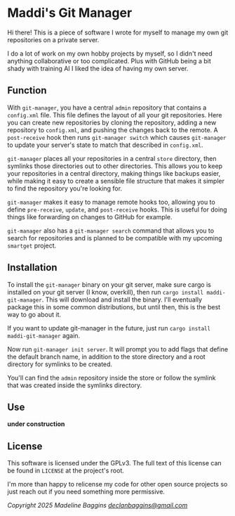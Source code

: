 # Maddi's Git Manager

Hi there! This is a piece of software I wrote for myself
to manage my own git repositories on a private server.

I do a lot of work on my own hobby projects by myself, so
I didn't need anything collaborative or too complicated.
Plus with GitHub being a bit shady with training AI I liked
the idea of having my own server.

## Function

With `git-manager`, you have a central `admin` repository
that contains a `config.xml` file. This file defines the
layout of all your git repositories. Here you can create
new repositories by cloning the repository, adding a new
repository to `config.xml`, and pushing the changes back
to the remote. A `post-receive` hook then runs
`git-manager switch` which causes `git-manager` to update
your server's state to match that described in `config.xml`.

`git-manager` places all your repositories in a central
`store` directory, then symlinks those directories out to
other directories. This allows you to keep your repositories
in a central directory, making things like backups easier,
while making it easy to create a sensible file structure
that makes it simpler to find the repository you're looking
for. 

`git-manager` makes it easy to manage remote hooks too,
allowing you to define `pre-receive`, `update`, and
`post-receive` hooks. This is useful for doing things like
forwarding on changes to GitHub for example.

`git-manager` also has a `git-manager search` command that
allows you to search for repositories and is planned to be
compatible with my upcoming `smartget` project.


## Installation

To install the `git-manager` binary on your git server, make
sure cargo is installed on your git server (I know,
overkill), then run `cargo install maddi-git-manager`. This
will download and install the binary. I'll eventually
package this in some common distributions, but until then,
this is the best way to go about it.

If you want to update git-manager in the future, just run
`cargo install maddi-git-manager` again.

Now run `git-manager init server`. It will prompt you to
add flags that define the default branch name, in addition
to the store directory and a root directory for symlinks to
be created.

You'll can find the `admin` repository inside the store or
follow the symlink that was created inside the symlinks
directory.

## Use

**under construction**

## License

This software is licensed under the GPLv3. The full text
of this license can be found in `LICENSE` at the project's
root.

I'm more than happy to relicense my code for other open
source projects so just reach out if you need something
more permissive.

*Copyright 2025 Madeline Baggins <declanbaggins@gmail.com>*
